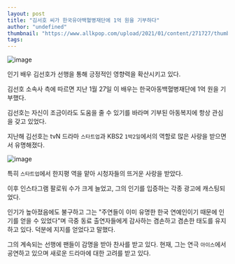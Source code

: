 ```yaml
---
layout: post
title: "김서호 씨가 한국유아백혈병재단에 1억 원을 기부하다"
author: "undefined"
thumbnail: "https://www.allkpop.com/upload/2021/01/content/271727/thumb/1611786429-image.png"
tags: 
---
```



![image](https://www.allkpop.com/upload/2021/01/content/271727/1611786429-image.png)

인기 배우 김선호가 선행을 통해 긍정적인 영향력을 확산시키고 있다.

김선호 소속사 측에 따르면 지난 1월 27일 이 배우는 한국아동백혈병재단에 1억 원을 기부했다.

김선호는 자신이 조금이라도 도움을 줄 수 있기를 바라며 기부된 아동복지에 항상 관심을 갖고 있었다.

지난해 김선호는 tvN 드라마 `스타트업`과 KBS2 `1박2일`에서의 역할로 많은 사랑을 받으면서 유명해졌다.

![image](https://www.allkpop.com/upload/2021/01/content/271739/1611787176-image.png)

특히 `스타트업`에서 한지평 역을 맡아 시청자들의 뜨거운 사랑을 받았다.

이후 인스타그램 팔로워 수가 크게 늘었고, 그의 인기를 입증하는 각종 광고에 캐스팅되었다.

인기가 높아졌음에도 불구하고 그는 "주연들이 이미 유명한 한국 연예인이기 때문에 인기를 얻을 수 있었다"며 극중 동료 출연자들에게 감사하는 겸손하고 겸손한 태도를 유지하고 있다. 덕분에 지지를 얻었다고 말했다.

그의 계속되는 선행에 팬들이 감명을 받아 찬사를 받고 있다. 현재, 그는 연극 `아이스`에서 공연하고 있으며 새로운 드라마에 대한 고려를 받고 있다.